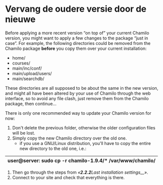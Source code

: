 # Vervang de oudere versie door de nieuwe

Before applying a more recent version “on top of” your current Chamilo version, you might want to apply a few changes to the package “just in case”. For example, the following directories could be removed from the Chamilo package **before** you copy them over your current installation:

* home/
* courses/
* main/inc/conf/
* main/upload/users/
* main/searchdb/

These directories are all supposed to be about the same in the new version, and might all have been altered by your use of Chamilo through the web interface, so to avoid any file clash, just remove them from the Chamilo package, then continue...

There is only one recommended way to update your Chamilo version for now:

1. Don't delete the previous folder, otherwise the older configuration files will be lost.
2. Simply copy the new Chamilo directory over the old one.
   * if you use a GNU/Linux distribution, you'll have to copy the entire new directory to the old one, i.e.:

| user@server: sudo cp -r chamilo-1.9.4/\* /var/www/chamilo/ |
| :--- |


1. Then go through the steps from _«**2.2.2**Last installation settings\_\_»_.
2. Connect to your site and check that everything is there.

